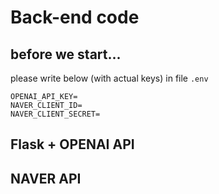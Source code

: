 # Back-end code
## before we start...
please write below (with actual keys) in file `.env`
```.env
OPENAI_API_KEY=
NAVER_CLIENT_ID=
NAVER_CLIENT_SECRET=
```

## Flask + OPENAI API

## NAVER API
